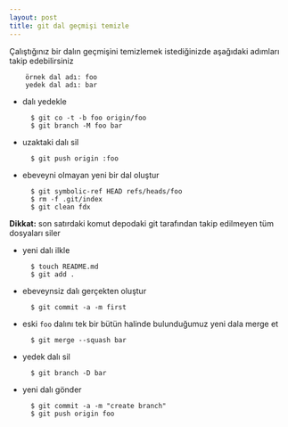 ```yaml
---
layout: post
title: git dal geçmişi temizle
---
```


Çalıştığınız bir dalın geçmişini temizlemek istediğinizde aşağıdaki
adımları takip edebilirsiniz

        örnek dal adı: foo
        yedek dal adı: bar


- dalı yedekle

        $ git co -t -b foo origin/foo
        $ git branch -M foo bar


- uzaktaki dalı sil

        $ git push origin :foo


- ebeveyni olmayan yeni bir dal oluştur

        $ git symbolic-ref HEAD refs/heads/foo
        $ rm -f .git/index
        $ git clean fdx

**Dikkat:** son satırdaki komut depodaki git tarafından takip edilmeyen tüm dosyaları siler


- yeni dalı ilkle

        $ touch README.md
        $ git add .


- ebeveynsiz dalı gerçekten oluştur

        $ git commit -a -m first


- eski `foo` dalını tek bir bütün halinde bulunduğumuz yeni dala merge et

        $ git merge --squash bar


- yedek dalı sil

        $ git branch -D bar


- yeni dalı gönder

        $ git commit -a -m "create branch"
        $ git push origin foo

